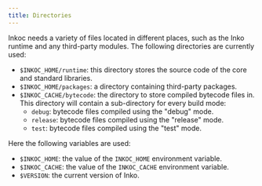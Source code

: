 ```yaml
---
title: Directories
---
```

<!-- vale off -->

Inkoc needs a variety of files located in different places, such as the Inko
runtime and any third-party modules. The following directories are currently
used:

* `$INKOC_HOME/runtime`: this directory stores the source code of the core and
  standard libraries.
* `$INKOC_HOME/packages`: a directory containing third-party packages.
* `$INKOC_CACHE/bytecode`: the directory to store compiled bytecode files in.
  This directory will contain a sub-directory for every build mode:
    * `debug`: bytecode files compiled using the "debug" mode.
    * `release`: bytecode files compiled using the "release" mode.
    * `test`: bytecode files compiled using the "test" mode.

Here the following variables are used:

* `$INKOC_HOME`: the value of the `INKOC_HOME` environment variable.
* `$INKOC_CACHE`: the value of the `INKOC_CACHE` environment variable.
* `$VERSION`: the current version of Inko.
